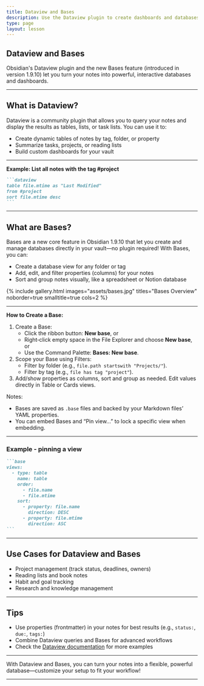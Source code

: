 ```yaml
---
title: Dataview and Bases
description: Use the Dataview plugin to create dashboards and databases from your notes.
type: page
layout: lesson
---
```



## Dataview and Bases

Obsidian's Dataview plugin and the new Bases feature (introduced in version 1.9.10) let you turn your notes into powerful, interactive databases and dashboards.

---

## What is Dataview?

Dataview is a community plugin that allows you to query your notes and display the results as tables, lists, or task lists. You can use it to:
- Create dynamic tables of notes by tag, folder, or property
- Summarize tasks, projects, or reading lists
- Build custom dashboards for your vault

---

**Example: List all notes with the tag #project**

````markdown
```dataview
table file.mtime as "Last Modified"
from #project
sort file.mtime desc
```
````

---

## What are Bases?

Bases are a new core feature in Obsidian 1.9.10 that let you create and manage databases directly in your vault—no plugin required! With Bases, you can:

- Create a database view for any folder or tag
- Add, edit, and filter properties (columns) for your notes
- Sort and group notes visually, like a spreadsheet or Notion database

{% include gallery.html images="assets/bases.jpg" titles="Bases Overview" noborder=true smalltitle=true cols=2 %}

---

**How to Create a Base:**

1. Create a Base:
	- Click the ribbon button: **New base**, or
	- Right‑click empty space in the File Explorer and choose **New base**, or
	- Use the Command Palette: **Bases: New base**.
2. Scope your Base using Filters:
	- Filter by folder (e.g., `file.path startswith "Projects/"`).
	- Filter by tag (e.g., `file has tag "project"`).
3. Add/show properties as columns, sort and group as needed. Edit values directly in Table or Cards views.

Notes:

- Bases are saved as `.base` files and backed by your Markdown files’ YAML properties.
- You can embed Bases and “Pin view…” to lock a specific view when embedding.

---

### Example - pinning a view

````markdown
```base 
views:
  - type: table
    name: table
    order:
      - file.name
      - file.mtime
    sort:
      - property: file.name
        direction: DESC
      - property: file.mtime
        direction: ASC
```
````

---

## Use Cases for Dataview and Bases

- Project management (track status, deadlines, owners)
- Reading lists and book notes
- Habit and goal tracking
- Research and knowledge management

---

## Tips

- Use properties (frontmatter) in your notes for best results (e.g., `status:`, `due:`, `tags:`)
- Combine Dataview queries and Bases for advanced workflows
- Check the [Dataview documentation](https://blacksmithgu.github.io/obsidian-dataview/) for more examples

---

With Dataview and Bases, you can turn your notes into a flexible, powerful database—customize your setup to fit your workflow!

---
